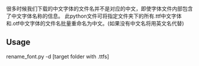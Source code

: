 很多时候我们下载的中文字体的文件名并不是对应的中文，即使字体文件内部包含了中文字体名称的信息。
此python文件可将指定文件夹下的所有.ttf中文字体和.otf中文字体的文件名批量重命名为中文。(如果没有中文名将用英文名代替)


## Usage

rename_font.py -d [target folder with .ttfs]



